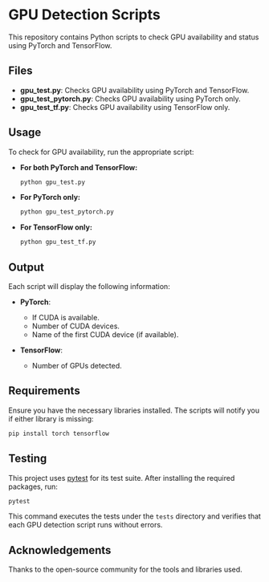 # GPU Detection Scripts

This repository contains Python scripts to check GPU availability and status using PyTorch and TensorFlow.

## Files

- **gpu_test.py**: Checks GPU availability using PyTorch and TensorFlow.
- **gpu_test_pytorch.py**: Checks GPU availability using PyTorch only.
- **gpu_test_tf.py**: Checks GPU availability using TensorFlow only.

## Usage

To check for GPU availability, run the appropriate script:

- **For both PyTorch and TensorFlow:**
  ```bash
  python gpu_test.py
  ```
- **For PyTorch only:**
  ```bash
  python gpu_test_pytorch.py
  ```
- **For TensorFlow only:**
  ```bash
  python gpu_test_tf.py
  ```

## Output

Each script will display the following information:

- **PyTorch**: 
  - If CUDA is available.
  - Number of CUDA devices.
  - Name of the first CUDA device (if available).
  
- **TensorFlow**: 
  - Number of GPUs detected.

## Requirements

Ensure you have the necessary libraries installed. The scripts will notify you
if either library is missing:

```bash
pip install torch tensorflow
```

## Testing

This project uses [pytest](https://pytest.org/) for its test suite. After
installing the required packages, run:

```bash
pytest
```

This command executes the tests under the `tests` directory and verifies that
each GPU detection script runs without errors.

## Acknowledgements

Thanks to the open-source community for the tools and libraries used.
